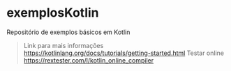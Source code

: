 # exemplosKotlin
Repositório de exemplos básicos em Kotlin
>Link para mais informações https://kotlinlang.org/docs/tutorials/getting-started.html
Testar online https://rextester.com/l/kotlin_online_compiler
